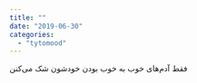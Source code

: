 ```yaml
---
title: ""
date: "2019-06-30"
categories: 
  - "tytomood"
---
```


‏فقط آدم‌های خوب به خوب بودن خودشون شک می‌کنن
